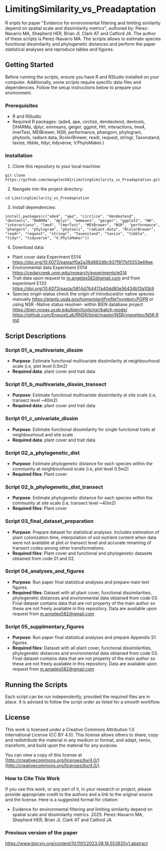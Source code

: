 # LimitingSimilarity_vs_Preadaptation
R sripts for paper "Evidence for environmental filtering and limiting similarity depend on spatial scale and dissimilarity metrics", authored by: Perez-Navarro MA, Shepherd HER, Brian JI, Clark AT and Catford JA. The author of  these scripts is Perez-Navarro MA. The scripts allows to estimate species functional dissimilarity and phylogenetic distances and perform the paper statistical analyses and reproduce tables and figures.

## Getting Started

Before running the scripts, ensure you have R and RStudio installed on your computer. Additionally, some scripts require specific data files and dependencies. Follow the setup instructions below to prepare your environment.

### Prerequisites

- R and RStudio
- Required R packages: (ade4, ape, circlize, dendextend, devtools, DHARMa, dplyr, emmeans, geiger, ggplot, HH, interactions, lme4, lmerTest, MEtBrewer, NSR,  performance, phangorn, phylogram, phytools, radiant.data, RcolorBrewer, readr, request, stringr, Taxonstand, taxize, tibble, tidyr, tidyverse, V.PhyloMaker.)

### Installation

1. Clone this repository to your local machine:
```
git clone https://github.com/mangeles582/LimitingSimilarity_vs_Preadaptation.git
```
2. Navigate into the project directory:
```
cd LimitingSimilarity_vs_Preadaptation
```
3. Install dependencies:
```
install.packages(c("ade4", "ape", "circlize", "dendextend", "devtools", "DHARMa", "dplyr", "emmeans", "geiger", "ggplot2", "HH", "interactions", "lme4", "lmerTest", "MEtBrewer", "NSR", "performance", "phangorn", "phylogram", "phytools", "radiant.data", "RColorBrewer", "readr", "request", "stringr", "Taxonstand", "taxize", "tibble", "tidyr", "tidyverse", "V.PhyloMaker"))
```
4. Download data:

- Plant cover data Experiment E014 https://doi.org/10.6073/pasta/f0a2a36d882d9c937f817b15553e69ee. 
- Environmental data Experiment E014 https://cedarcreek.umn.edu/research/experiments/e014
- Trait data upon request to m.angeles582@gmail.com and from experiment E133 https://doi.org/10.6073/pasta/5814d764417a40dd80e56434b13a10b9
- Species origin status
check the origin of introduced/or native species manually 
https://plants.usda.gov/home/plantProfile?symbol=POPR 
or using NSR -Native status resolver- within BIEN database project
https://bien.nceas.ucsb.edu/bien/tools/nsr/batch-mode/
https://github.com/EnquistLab/RNSR/blob/master/NSR/vignettes/NSR.Rmd

## Script Descriptions

### Script 01_a_multivariate_dissim

- **Purpose**: Estimate functional multivariate dissimilarity at neighbourhood scale (i.e, plot level 0.5m2)
- **Required data**: plant cover and trait data

### Script 01_b_multivariate_dissim_transect

- **Purpose**: Estimate functional multivariate dissimilarity at site scale (i.e, transect level ~40m2)
- **Required data**: plant cover and trait data

### Script 01_c_univariate_dissim

- **Purpose**: Estimate functional dissimilarity for single functional traits at neighbourhood and site scale
- **Required data**: plant cover and trait data

### Script 02_a_phylogenetic_dist

- **Purpose**: Estimate phylogenetic distance for each species within the community at neighbourhood scale (i.e, plot level 0.5m2)
- **Required files**: Plant cover

### Script 02_b_phylogenetic_dist_transect

- **Purpose**: Estimate phylogenetic distance for each species within the community at site scale (i.e, transect level ~40m2) 
- **Required files**: Plant cover

### Script 03_final_dataset_preparation

- **Purpose**: Prepare dataset for statistical analyses. Includes estimation of plant colonization time, interpolation of soil nutrient content when data were not available at plot or transect level and accurate renaming of transect codes among other transformations.
- **Required files**: Plant cover and functional and phylogenetic datasets obtained from code 01 and 02.

### Script 04_analyses_and_figures

- **Purpose**: Run paper final statistical analyses and prepare main text figures.
- **Required files**: Dataset with all plant cover, functional dissimilarities, phylogenetic distances and environmental data obtained from code 03. Final dataset contains data that are not property of the main author so these are not freely available in this repository. Data are available upon request from m.angeles582@gmail.com

### Script 05_supplmentary_figures

- **Purpose**: Run paper final statistical analyses and prepare Appendix S1 figures.
- **Required files**: Dataset with all plant cover, functional dissimilarities, phylogenetic distances and environmental data obtained from code 03. Final dataset contains data that are not property of the main author so these are not freely available in this repository. Data are available upon request from m.angeles582@gmail.com

## Running the Scripts

Each script can be run independently, provided the required files are in place. It is advised to follow the script order as listed for a smooth workflow. 

## License

This work is licensed under a Creative Commons Attribution 1.0 International License (CC BY 4.0). This license allows others to share, copy and redistribute the material in any medium or format, and adapt, remix, transform, and build upon the material for any purpose. 

You can view a copy of this license at [http://creativecommons.org/licenses/by/4.0/](http://creativecommons.org/licenses/by/4.0/).

### How to Cite This Work

If you use this work, or any part of it, in your research or project, please provide appropriate credit to the authors and a link to the original source and the license. Here is a suggested format for citation:

- Evidence for environmental filtering and limiting similarity depend on spatial scale and dissimilarity metrics. 2025. Perez-Navarro MA, Shepherd HER, Brian JI, Clark AT and Catford JA

### Previous version of the paper

https://www.biorxiv.org/content/10.1101/2023.08.18.553820v1.abstract




